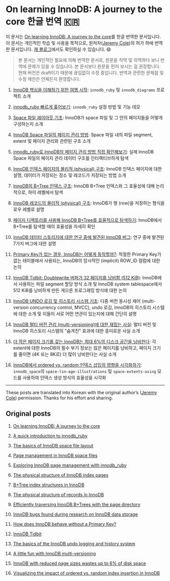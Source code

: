 # On learning InnoDB: A journey to the core 한글 번역 :kr:

이 문서는 [On learning InnoDB: A journey to the core](https://blog.jcole.us/innodb/)를 한글 번역한 문서입니다. 이 문서는 개인적인 학습 및 사용을 목적으로, 원저자([Jeremy Cole](https://blog.jcole.us/))의 허가 하에 번역한 문서입니다. [제 블로그](https://meeeejin.github.io/)에서도 확인하실 수 있습니다. :smile:

>  본 문서는 개인적인 필요에 의해 번역한 문서로, 원문을 직역 및 의역하다 보니 번역에 문제가 있을 수 있습니다. 본 문서보다 원문을 먼저 보시는 걸 권장합니다. 현재 버전은 draft이기 때문에 끊임없이 수정 중입니다. 번역과 관련한 문제점 및 수정 제안은 언제든지 환영합니다.

1. [InnoDB 핵심을 이해하기 위한 여행 시작](a-journey-to-the-core/1.on-learning-innodb-a-journey-to-the-core.md): `innodb_ruby` 및 `innodb_diagrams` 프로젝트 소개

2. [innodb_ruby 빠르게 훑어보기](a-journey-to-the-core/2.a-quick-introduction-to-innodb-ruby.md): `innodb_ruby` 설정 방법 및 기능 데모

3. [Space 파일 레이아웃 기초](a-journey-to-the-core/3.the-basics-of-innodb-space-file-layout.md): InnoDB가 space 파일 및 그 안의 페이지들을 어떻게 구성하는지 소개

4. [InnoDB Space 파일의 페이지 관리 방법](a-journey-to-the-core/4.page-management-in-innodb-space-files.md): Space 파일 내의 파일 segment, extent 및 페이지 관리와 관련된 구조 소개

5. [innodb_ruby로 InnoDB의 페이지 관리 방법 직접 확인해보기](): 실제 InnoDB Space 파일의 페이지 관리 데이터 구조를 인터랙티브하게 탐색

6. [InnoDB 인덱스 페이지의 물리적 (physical) 구조](): InnoDB 인덱스 페이지에 대한 설명, 데이터가 저장되는 장소 및 레코드가 저장되는 방법 소개

7. [InnoDB의 B+Tree 인덱스 구조](): InnoDB B+Tree 인덱스와 그 효율성에 대해 논리적으로, 하이 레벨에서 탐색

8. [InnoDB 레코드의 물리적 (physical) 구조](): InnoDB가 행 (row)을 저장하는 형식을 로우 레벨로 설명

9. [페이지 디렉토리를 사용해 InnoDB B+Tree를 효율적으로 탐색하기](): InnoDB에서 B+Tree를 탐색할 때의 효율성을 자세히 확인

10. [InnoDB 데이터 스토리지에 대한 연구 중에 발견된 InnoDB 버그](): 연구 중에 발견된 7가지 버그에 대한 설명

11. [Primary Key가 없는 경우, InnoDB는 어떻게 동작할까?](): 적절한 Primary Key가 없는 테이블에서 사용되는, InnoDB의 암시적인 (implicit) ROW_ID 컬럼에 대한 논의

12. [InnoDB Tidbit: Doublewrite 버퍼가 32 페이지를 낭비함 (512 KiB)](): InnoDB에서 사용하는 파일 segment 할당 방식 소개 및 InnoDB system tablespace에서 512 KiB를 낭비하게 만든 게으른 프로그래밍 방식에 대한 논의

13. [InnoDB UNDO 로깅 및 히스토리 시스템 기초](): 다중 버전 동시성 제어 (multi-version concurrency control, MVCC), undo 로깅, InnoDB의 히스토리 시스템에 대한 소개 및 이들이 서로 어떤 연관이 있는지에 대해 간단히 설명

14. [InnoDB 멀티 버전 관리 (multi-versioning)에 대한 재밌는 사실](): 멀티 버전 및 InnoDB 히스토리 시스템의 "숨겨진" 효과에 대한 흥미로운 사실 소개

15. [더 작은 페이지 크기를 갖는 InnoDB는 최대 6%의 디스크 공간을 낭비한다](): 각 extent에 대한 InnoDB의 필수 부기 정보는 많은 페이지를 낭비하고, 페이지 크기를 줄이면 (4K 또는 8K로) 더 많이 낭비한다는 사실 소개

16. [InnoDB에서 ordered vs. random 인덱스 삽입의 영향을 시각화하기](): `innodb_space`의 `space-lsn-age-illustrations` 및 `space-extents-using` 모드를 사용하여 인덱스 생성 방식의 효율성을 시각화

---

These posts are translated into Korean with the original author’s ([Jeremy Cole](https://blog.jcole.us/)) permission. Thanks for his effort and sharing.

## Original posts

1. [On learning InnoDB: A journey to the core](https://blog.jcole.us/2013/01/02/on-learning-innodb-a-journey-to-the-core/)

2. [A quick introduction to innodb_ruby](https://blog.jcole.us/2013/01/03/a-quick-introduction-to-innodb-ruby/)

3. [The basics of InnoDB space file layout](https://blog.jcole.us/2013/01/03/the-basics-of-innodb-space-file-layout/)

4. [Page management in InnoDB space files](https://blog.jcole.us/2013/01/04/page-management-in-innodb-space-files/)

5. [Exploring InnoDB page management with innodb_ruby](https://blog.jcole.us/2013/01/05/exploring-innodb-page-management-with-innodb_ruby/)

6. [The physical structure of InnoDB index pages](https://blog.jcole.us/2013/01/07/the-physical-structure-of-innodb-index-pages/)

7. [B+Tree index structures in InnoDB](https://blog.jcole.us/2013/01/10/btree-index-structures-in-innodb/)

8. [The physical structure of records in InnoDB](https://blog.jcole.us/2013/01/10/the-physical-structure-of-records-in-innodb/)

9. [Efficiently traversing InnoDB B+Trees with the page directory](https://blog.jcole.us/2013/01/14/efficiently-traversing-innodb-btrees-with-the-page-directory/)

10. [InnoDB bugs found during research on InnoDB data storage](https://blog.jcole.us/2013/04/09/innodb-bugs-found-during-research-on-innodb-data-storage/)

11. [How does InnoDB behave without a Primary Key?](https://blog.jcole.us/2013/05/02/how-does-innodb-behave-without-a-primary-key/)

12. [InnoDB Tidbit](https://blog.jcole.us/2013/05/05/innodb-tidbit-the-doublewrite-buffer-wastes-32-pages-512-kib/)

13. [The basics of the InnoDB undo logging and history system](https://blog.jcole.us/2014/04/16/the-basics-of-the-innodb-undo-logging-and-history-system/)

14. [A little fun with InnoDB multi-versioning](https://blog.jcole.us/2014/04/16/a-little-fun-with-innodb-multi-versioning/)

15. [InnoDB with reduced page sizes wastes up to 6% of disk space](https://blog.jcole.us/2014/05/14/innodb-with-reduced-page-sizes-wastes-up-to-6-of-disk-space/)

16. [Visualizing the impact of ordered vs. random index insertion in InnoDB](https://blog.jcole.us/2014/10/02/visualizing-the-impact-of-ordered-vs-random-index-insertion-in-innodb/)
